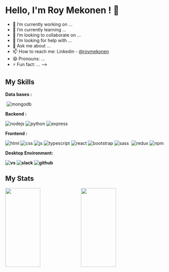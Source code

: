 # Hello, I'm Roy Mekonen ! 👋

- 🔭 I’m currently working on ...
- 🌱 I’m currently learning ...
- 👯 I’m looking to collaborate on ...
- 🤔 I’m looking for help with ...
- 💬 Ask me about ...
- 📫 How to reach me: Linkedin - [@roymekonen](https://www.linkedin.com/in/roy-mekonen-8b0620228/)
- 😄 Pronouns: ...
- ⚡ Fun fact: ...
-->


## My Skills 
<b>Data bases :</b>

<img alt="" src="https://img.shields.io/badge/mysql-%2300f.svg?style=for-the-badge&logo=mysql&logoColor=white" /> <img alt="mongodb" src="https://img.shields.io/badge/MongoDB-%234ea94b.svg?style=for-the-badge&logo=mongodb&logoColor=white" />

 <b>Backend :</b>
 
 <img alt="nodejs" src="https://img.shields.io/badge/node.js-6DA55F?style=for-the-badge&logo=node.js&logoColor=white" /> <img alt="python" src="https://img.shields.io/badge/python-3670A0?style=for-the-badge&logo=python&logoColor=ffdd54" /> <img alt="express" src="https://img.shields.io/badge/express.js-%23404d59.svg?style=for-the-badge&logo=express&logoColor=%2361DAFB" />
 
 <b>Frontend :</b>
 
 <img alt="html" src="https://img.shields.io/badge/html5-%23E34F26.svg?style=for-the-badge&logo=html5&logoColor=white" /> <img alt="css" src="https://img.shields.io/badge/css3-%231572B6.svg?style=for-the-badge&logo=css3&logoColor=white" /> <img alt="js" src="https://img.shields.io/badge/javascript-%23323330.svg?style=for-the-badge&logo=javascript&logoColor=%23F7DF1E" /> <img alt="typescript" src="https://img.shields.io/badge/typescript-%23007ACC.svg?style=for-the-badge&logo=typescript&logoColor=white" /> <img alt="react" src="https://img.shields.io/badge/react-%2320232a.svg?style=for-the-badge&logo=react&logoColor=%2361DAFB" /> <img alt="bootstrap" src="https://img.shields.io/badge/bootstrap-%23563D7C.svg?style=for-the-badge&logo=bootstrap&logoColor=white" /> <img alt="sass" src="https://img.shields.io/badge/SASS-hotpink.svg?style=for-the-badge&logo=SASS&logoColor=white" /> <img alt="" src="" /> <img alt="redux" src="https://img.shields.io/badge/redux-%23593d88.svg?style=for-the-badge&logo=redux&logoColor=white" /> <img alt="npm" src="https://img.shields.io/badge/NPM-%23000000.svg?style=for-the-badge&logo=npm&logoColor=white" />
 
 <b>Desktop Environment:<b>
 
 <img alt="vs" src="https://img.shields.io/badge/Visual%20Studio%20Code-0078d7.svg?style=for-the-badge&logo=visual-studio-code&logoColor=white" /> <img alt="slack" src="https://img.shields.io/badge/Slack-4A154B?style=for-the-badge&logo=slack&logoColor=white" /> <img alt="github" src="https://img.shields.io/badge/github-%23121011.svg?style=for-the-badge&logo=github&logoColor=white" /> 
 
## My Stats

<img align="left" width="47%" height="250px" src="https://github-readme-stats.vercel.app/api?username=roymekonen&show_icons=true&theme=radical" />
<img align="left" width="47%" height="250px" src="https://github-readme-stats.vercel.app/api/top-langs/?username=roymekonen&layout=compact)](https://github.com/roymekonen/github-readme-stats" />




